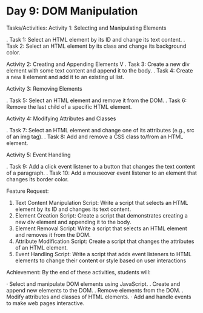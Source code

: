# Day 9: DOM Manipulation

Tasks/Activities:
Activity 1: Selecting and Manipulating Elements

. Task 1: Select an HTML element by its ID and change its text content.
. Task 2: Select an HTML element by its class and change its background color.

Activity 2: Creating and Appending Elements
V
. Task 3: Create a new div element with some text content and append it to the body.
. Task 4: Create a new li element and add it to an existing ul list.

Activity 3: Removing Elements

. Task 5: Select an HTML element and remove it from the DOM.
. Task 6: Remove the last child of a specific HTML element.

Activity 4: Modifying Attributes and Classes

. Task 7: Select an HTML element and change one of its attributes (e.g., src of an img tag).
. Task 8: Add and remove a CSS class to/from an HTML element.

Activity 5: Event Handling

. Task 9: Add a click event listener to a button that changes the text content of a paragraph.
. Task 10: Add a mouseover event listener to an element that changes its border color.

Feature Request:

1. Text Content Manipulation Script: Write a script that selects an HTML element by its ID and changes its text content.
2. Element Creation Script: Create a script that demonstrates creating a new div element and appending it to the body.
3. Element Removal Script: Write a script that selects an HTML element and removes it from the DOM.
4. Attribute Modification Script: Create a script that changes the attributes of an HTML element.
5. Event Handling Script: Write a script that adds event listeners to HTML elements to change their content or style based on user interactions

Achievement:
By the end of these activities, students will:

· Select and manipulate DOM elements using JavaScript.
. Create and append new elements to the DOM.
. Remove elements from the DOM.
. Modify attributes and classes of HTML elements.
· Add and handle events to make web pages interactive.
